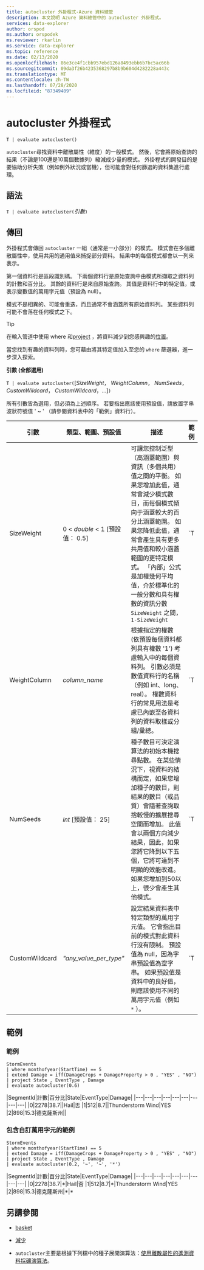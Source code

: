 ```yaml
---
title: autocluster 外掛程式-Azure 資料總管
description: 本文說明 Azure 資料總管中的 autocluster 外掛程式。
services: data-explorer
author: orspod
ms.author: orspodek
ms.reviewer: rkarlin
ms.service: data-explorer
ms.topic: reference
ms.date: 02/13/2020
ms.openlocfilehash: 86e3ce4f1cbb957ebd126a8493ebb6b7bc5ac66b
ms.sourcegitcommit: 09da3f26b4235368297b8b9b604d4282228a443c
ms.translationtype: MT
ms.contentlocale: zh-TW
ms.lasthandoff: 07/28/2020
ms.locfileid: "87349409"
---
```

# <a name="autocluster-plugin"></a>autocluster 外掛程式

```kusto
T | evaluate autocluster()
```

`autocluster`尋找資料中離散屬性（維度）的一般模式。 然後，它會將原始查詢的結果（不論是100還是10萬個數據列）縮減成少量的模式。 外掛程式的開發目的是要協助分析失敗（例如例外狀況或當機），但可能會對任何篩選的資料集進行處理。

## <a name="syntax"></a>語法

`T | evaluate autocluster(`*引數*`)`

## <a name="returns"></a>傳回

外掛程式會傳回 `autocluster` 一組（通常是一小部分）的模式。 模式會在多個離散屬性中，使用共用的通用值來捕捉部分資料。 結果中的每個模式都會以一列來表示。

第一個資料行是區段識別碼。 下兩個資料行是原始查詢中由模式所擷取之資料列的計數和百分比。 其餘的資料行是來自原始查詢。 其值是資料行中的特定值，或表示變數值的萬用字元值（預設為 null）。

模式不是相異的、可能會重迭，而且通常不會涵蓋所有原始資料列。 某些資料列可能不會落在任何模式之下。

> [!TIP]
> 在輸入管道中使用 where 和[project](./projectoperator.md) ，將資料減少到您感興趣的[位置](./whereoperator.md)。
>
> 當您找到有趣的資料列時，您可藉由將其特定值加入至您的 `where` 篩選器，進一步深入探索。

**引數 (全部選用)**

`T | evaluate autocluster(`[*SizeWeight*， *WeightColumn*， *NumSeeds*， *CustomWildcard*， *CustomWildcard*，...]`)`

所有引數皆為選用，但必須為上述順序。 若要指出應該使用預設值，請放置字串波狀符號值 ' ~ ' （請參閱資料表中的「範例」資料行）。

|引數        | 類型、範圍、預設值              |描述                | 範例                                        |
|----------------|-----------------------------------|---------------------------|------------------------------------------------|
| SizeWeight     | 0 < *double* < 1 [預設值： 0.5]   | 可讓您控制泛型（高涵蓋範圍）與資訊（多個共用）值之間的平衡。 如果您增加此值，通常會減少模式數目，而每個模式傾向于涵蓋較大的百分比涵蓋範圍。 如果您降低此值，通常會產生具有更多共用值和較小涵蓋範圍的更特定模式。 「內部」公式是加權幾何平均值，介於標準化的一般分數和具有權數的資訊分數 `SizeWeight` 之間，`1-SizeWeight`                   | `T | evaluate autocluster(0.8)`                |
|WeightColumn    | *column_name*                     | 根據指定的權數 (依預設每個資料都列具有權數 '1') 考慮輸入中的每個資料列。 引數必須是數值資料行的名稱（例如 int、long、real）。 權數資料行的常見用法是考慮已內嵌至各資料列的資料取樣或分組/彙總。                                                                                                       | `T | evaluate autocluster('~', sample_Count)` | 
| NumSeeds        | *int* [預設值： 25]              | 種子數目可決定演算法的初始本機搜尋點數。 在某些情況下，視資料的結構而定，如果您增加種子的數目，則結果的數目（或品質）會隨著查詢取捨較慢的擴展搜尋空間而增加。 此值會以兩個方向減少結果，因此，如果您將它降到以下五個，它將可達到不明顯的效能改進。 如果您增加到50以上，很少會產生其他模式。                                         | `T | evaluate autocluster('~', '~', 15)`       |
| CustomWildcard  | *"any_value_per_type"*           | 設定結果資料表中特定類型的萬用字元值。 它會指出目前的模式對此資料行沒有限制。 預設值為 null，因為字串預設值為空字串。 如果預設值是資料中的良好值，則應該使用不同的萬用字元值（例如 `*` ）。                                                                                                                | `T | evaluate autocluster('~', '~', '~', '*', int(-1), double(-1), long(0), datetime(1900-1-1))` |

## <a name="examples"></a>範例

### <a name="example"></a>範例

<!-- csl: https://help.kusto.windows.net:443/Samples -->
```kusto
StormEvents 
| where monthofyear(StartTime) == 5
| extend Damage = iff(DamageCrops + DamageProperty > 0 , "YES" , "NO")
| project State , EventType , Damage
| evaluate autocluster(0.6)
```

|SegmentId|計數|百分比|State|EventType|Damage|
|---|---|---|---|---|---|---|---|---|
|0|2278|38.7||Hail|否
|1|512|8.7||Thunderstorm Wind|YES
|2|898|15.3|德克薩斯州||

### <a name="example-with-custom-wildcards"></a>包含自訂萬用字元的範例

<!-- csl: https://help.kusto.windows.net:443/Samples -->
```kusto
StormEvents 
| where monthofyear(StartTime) == 5
| extend Damage = iff(DamageCrops + DamageProperty > 0 , "YES" , "NO")
| project State , EventType , Damage 
| evaluate autocluster(0.2, '~', '~', '*')
```

|SegmentId|計數|百分比|State|EventType|Damage|
|---|---|---|---|---|---|---|---|---|
|0|2278|38.7|\*|Hail|否
|1|512|8.7|\*|Thunderstorm Wind|YES
|2|898|15.3|德克薩斯州|\*|\*

## <a name="see-also"></a>另請參閱

* [basket](./basketplugin.md)
* [減少](./reduceoperator.md)

* `autocluster`主要是根據下列檔中的種子展開演算法：[使用離散屬性的遙測資料採礦演算法](https://www.scitepress.org/DigitalLibrary/PublicationsDetail.aspx?ID=d5kcrO+cpEU=&t=1)。 
